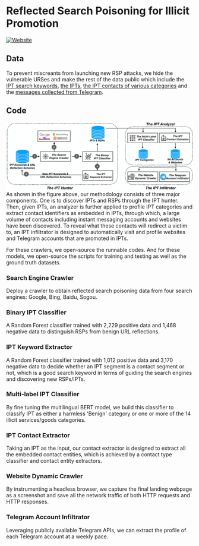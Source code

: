 # Reflected Search Poisoning for Illicit Promotion

 [![Website](https://img.shields.io/badge/Website-here-brightgreen?logo=googlechrome&logoColor=%23000000&labelColor=%23eeeeee
)](https://anonymous-rsp.github.io/)

## Data

To prevent miscreants from launching new RSP attacks, we hide the vulnerable URSes and make the rest of the data public which include the [IPT search keywords](https://drive.google.com/file/d/1BWJMT3MGOtdyJSq52vpj-zuXk76XERZG/view?usp=drive_link), [the IPTs](https://drive.google.com/file/d/1UIZjI4Pf2i4GmxK3GIkM91q6jpEFFUKf/view?usp=drive_link), [the IPT contacts of various categories](https://drive.google.com/file/d/1tzddAlyvnyuLr1F4E9WBeovnNRQuz7TW/view?usp=sharing) and the [messages collected from Telegram](https://drive.google.com/file/d/1DkyAsabMSh2lcOP6WAORxJIMn5E10y6z/view?usp=drive_link).

## Code

![methodology](./img/methodology.png)
As shown in the figure above, our methodology consists of three major components. One is to discover IPTs and RSPs through the IPT hunter. Then, given IPTs, an analyzer is further applied to profile IPT categories and extract contact identifiers as embedded in IPTs, through which, a large volume of contacts including instant messaging accounts and websites have been discovered. To reveal what these contacts will redirect a victim to, an IPT infiltrator is designed to automatically visit and profile  websites and Telegram accounts that are promoted in IPTs.

For these crawlers, we open-source the runnable codes. And for these models, we open-source the scripts for training and testing as well as the ground truth datasets.

### Search Engine Crawler

Deploy a crawler to obtain reflected search poisoning data from four search engines: Google, Bing, Baidu, Sogou.

### Binary IPT Classifier

A Random Forest classifier trained with 2,229 positive data and 1,468 negative data to distinguish RSPs from benign URL reflections. 

### IPT Keyword Extractor

A Random Forest classifier trained with 1,012 positive data and 3,170 negative data to decide whether an IPT segment is a contact segment or not, which is a good search keyword in terms of guiding the search engines and discovering new RSPs/IPTs.

### Multi-label IPT Classifier

By fine tuning the multilingual BERT model, we build this classifier to classify IPT as either a harmless 'Benign' category or one or more of the 14 illicit services/goods categories.

### IPT Contact Extractor

Taking an IPT as the input, our contact extractor is designed to extract all the embedded contact entities, which is achieved by a contact type classifier and contact entity extractors.

### Website Dynamic Crawler

By instrumenting a headless browser, we capture the final landing webpage as a screenshot and save all the network traffic of both HTTP requests and HTTP responses. 

### Telegram Account Infiltrator

Leveraging publicly available Telegram APIs, we can extract the profile of each Telegram account at a weekly pace.
